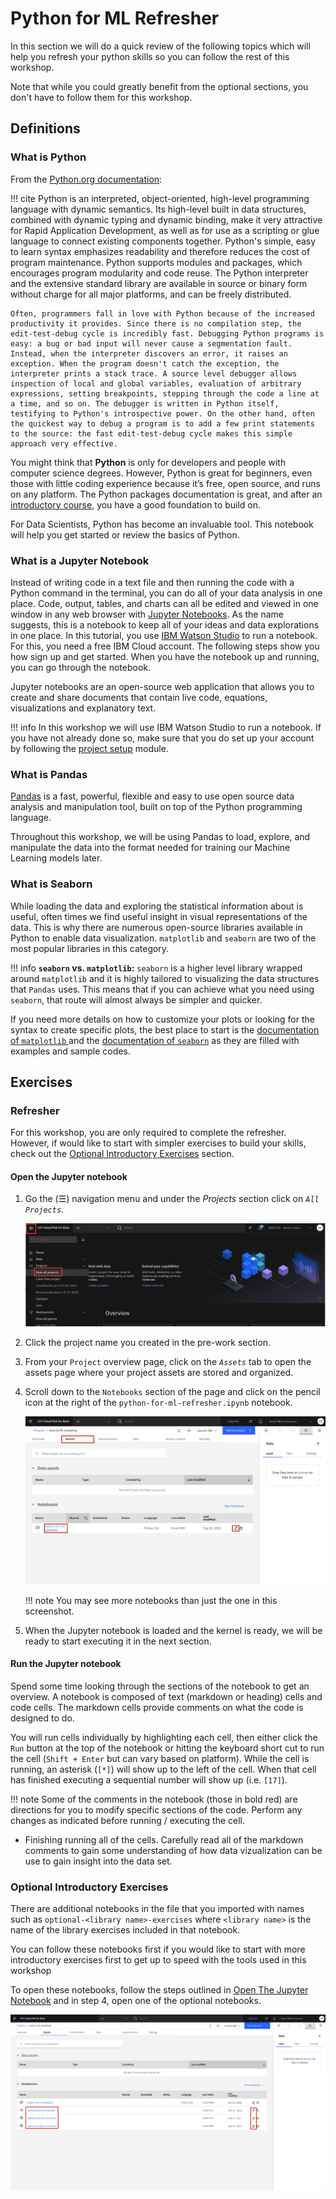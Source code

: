 # Python for ML Refresher

In this section we will do a quick review of the following topics which will help you refresh your python skills so you can follow the rest of this workshop.

Note that while you could greatly benefit from the optional sections, you don't have to follow them for this workshop.



## Definitions

### What is Python

From the [Python.org documentation](https://www.python.org/doc/essays/blurb/):

!!! cite
    Python is an interpreted, object-oriented, high-level programming language with dynamic semantics. Its high-level built in data structures, combined with dynamic typing and dynamic binding, make it very attractive for Rapid Application Development, as well as for use as a scripting or glue language to connect existing components together. Python's simple, easy to learn syntax emphasizes readability and therefore reduces the cost of program maintenance. Python supports modules and packages, which encourages program modularity and code reuse. The Python interpreter and the extensive standard library are available in source or binary form without charge for all major platforms, and can be freely distributed.
    

    Often, programmers fall in love with Python because of the increased productivity it provides. Since there is no compilation step, the edit-test-debug cycle is incredibly fast. Debugging Python programs is easy: a bug or bad input will never cause a segmentation fault. Instead, when the interpreter discovers an error, it raises an exception. When the program doesn't catch the exception, the interpreter prints a stack trace. A source level debugger allows inspection of local and global variables, evaluation of arbitrary expressions, setting breakpoints, stepping through the code a line at a time, and so on. The debugger is written in Python itself, testifying to Python's introspective power. On the other hand, often the quickest way to debug a program is to add a few print statements to the source: the fast edit-test-debug cycle makes this simple approach very effective. 


You might think that **Python** is only for developers and people with computer science degrees. However, Python is great for beginners, even those with little coding experience because it’s free, open source, and runs on any platform. The Python packages documentation is great, and after an [introductory course](https://cognitiveclass.ai/learn/data-science-with-python), you have a good foundation to build on.

For Data Scientists, Python has become an invaluable tool. This notebook will help you get started or review the basics of Python.


### What is a Jupyter Notebook

Instead of writing code in a text file and then running the code with a Python command in the terminal, you can do all of your data analysis in one place. Code, output, tables, and charts can all be edited and viewed in one window in any web browser with [Jupyter Notebooks](https://jupyter.org/). As the name suggests, this is a notebook to keep all of your ideas and data explorations in one place. In this tutorial, you use [IBM Watson Studio](https://dataplatform.cloud.ibm.com/docs/content/wsj/getting-started/overview-ws.html) to run a notebook. For this, you need a free IBM Cloud account. The following steps show you how sign up and get started. When you have the notebook up and running, you can go through the notebook.

Jupyter notebooks are an open-source web application that allows you to create and share documents that contain live code, equations, visualizations and explanatory text.

!!! info
    In this workshop we will use IBM Watson Studio to run a notebook.
    If you have not already done so, make sure that you do set up your account by following the [project setup](./00-project-setup.md) module.


### What is Pandas

[Pandas](https://pandas.pydata.org/) is a fast, powerful, flexible and easy to use open source data analysis and manipulation tool,
built on top of the Python programming language.

Throughout this workshop, we will be using Pandas to load, explore, and manipulate the data into the format needed for training our Machine Learning models later.

### What is Seaborn

While loading the data and exploring the statistical information about is useful, often times we find useful insight in visual representations of the data. This is why there are numerous open-source libraries available in Python to enable data visualization. `matplotlib` and `seaborn` are two of the most popular libraries in this category. 

!!! info
    **`seaborn` vs. `matplotlib`:** `seaborn` is a higher level library wrapped around `matplotlib` and it is highly tailored to visualizing the data structures that `Pandas` uses. This means that if you can achieve what you need using `seaborn`, that route will almost always be simpler and quicker.

If you need more details on how to customize your plots or looking for the syntax to create specific plots, the best place to start is the [documentation of `matplotlib` ](https://matplotlib.org)and the [documentation of `seaborn`](https://seaborn.pydata.org) as they are filled with examples and sample codes.

## Exercises 

### Refresher

For this workshop, you are only required to complete the refresher. However, if would like to start with simpler exercises to build your skills, check out the [Optional Introductory Exercises](#optional-introductory-exercises) section.

#### Open the Jupyter notebook

1. Go the (☰) navigation menu and under the *Projects* section click on *`All Projects`*.

      ![(☰) Menu -> Projects](./assets/images/python-and-pandas/cpd-menu-projects.png)

2. Click the project name you created in the pre-work section.

3. From your `Project` overview page, click on the *`Assets`* tab to open the assets page where your project assets are stored and organized.

4. Scroll down to the `Notebooks` section of the page and click on the pencil icon at the right of the `python-for-ml-refresher.ipynb` notebook.

      ![open notebook](./assets/images/python-and-pandas/open-notebook.jpg)
    
    !!! note
        You may see more notebooks than just the one in this screenshot.


5. When the Jupyter notebook is loaded and the kernel is ready, we will be ready to start executing it in the next section.

#### Run the Jupyter notebook

Spend some time looking through the sections of the notebook to get an overview. A notebook is composed of text (markdown or heading) cells and code cells. The markdown cells provide comments on what the code is designed to do.

You will run cells individually by highlighting each cell, then either click the `Run` button at the top of the notebook or hitting the keyboard short cut to run the cell (`Shift + Enter` but can vary based on platform). While the cell is running, an asterisk (`[*]`) will show up to the left of the cell. When that cell has finished executing a sequential number will show up (i.e. `[17]`).

!!! note
    Some of the comments in the notebook (those in bold red) are directions for you to modify specific sections of the code. Perform any changes as indicated before running / executing the cell.

* Finishing running all of the cells. Carefully read all of the markdown comments to gain some understanding of how data vizualization can be use to gain insight into the data set.


### Optional Introductory Exercises 

There are additional notebooks in the file that you imported with names such as `optional-<library name>-exercises` where `<library name>` is the name of the library exercises included in that notebook. 

You can follow these notebooks first if you would like to start with more introductory exercises first to get up to speed with the tools used in this workshop

To open these notebooks, follow the steps outlined in [Open The Jupyter Notebook](#open-the-jupyter-notebook) and in step 4, open one of the optional notebooks.

![Optional Notebooks](./assets/images/python-and-pandas/optional-notebooks.jpg)